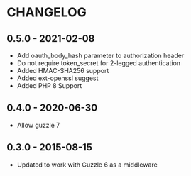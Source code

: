 # CHANGELOG

## 0.5.0 - 2021-02-08

* Add oauth_body_hash parameter to authorization header
* Do not require token_secret for 2-legged authentication
* Added HMAC-SHA256 support
* Added ext-openssl suggest
* Added PHP 8 Support

## 0.4.0 - 2020-06-30

* Allow guzzle 7

## 0.3.0 - 2015-08-15

* Updated to work with Guzzle 6 as a middleware
